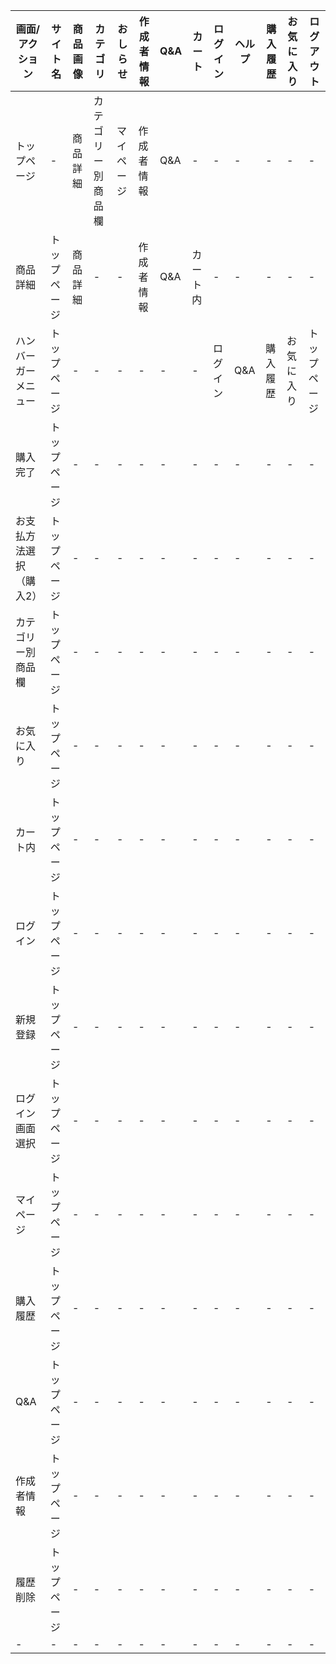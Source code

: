 |画面/アクション|サイト名|商品画像|カテゴリ|おしらせ|作成者情報|Q&A|カート|ログイン|ヘルプ|購入履歴|お気に入り|ログアウト|
|---------------|--------|-------|--------|--------|---------|---|------|--------|-----|---------|---------|----------|
|トップページ|-|商品詳細|カテゴリー別商品欄|マイページ|作成者情報|Q&A|-|-|-|-|-|-|
|商品詳細|トップページ|商品詳細|-|-|作成者情報|Q&A|カート内|-|-|-|-|-|
|ハンバーガーメニュー|トップページ|-|-|-|-|-|-|ログイン|Q&A|購入履歴|お気に入り|トップページ|
|購入完了|トップページ|-|-|-|-|-|-|-|-|-|-|-|
|お支払方法選択（購入2）|トップページ|-|-|-|-|-|-|-|-|-|-|-|
|カテゴリー別商品欄|トップページ|-|-|-|-|-|-|-|-|-|-|-|
|お気に入り|トップページ|-|-|-|-|-|-|-|-|-|-|-|
|カート内|トップページ|-|-|-|-|-|-|-|-|-|-|-|
|ログイン|トップページ|-|-|-|-|-|-|-|-|-|-|-|
|新規登録|トップページ|-|-|-|-|-|-|-|-|-|-|-|
|ログイン画面選択|トップページ|-|-|-|-|-|-|-|-|-|-|-|
|マイページ|トップページ|-|-|-|-|-|-|-|-|-|-|-|
|購入履歴|トップページ|-|-|-|-|-|-|-|-|-|-|-|
|Q&A|トップページ|-|-|-|-|-|-|-|-|-|-|-|
|作成者情報|トップページ|-|-|-|-|-|-|-|-|-|-|-|
|履歴削除|トップページ|-|-|-|-|-|-|-|-|-|-|-|
|-|-|-|-|-|-|-|-|-|-|-|-|-|
